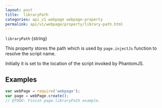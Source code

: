 ```yaml
---
layout: post
title:  libraryPath
categories: api_v1 webpage webpage-property
permalink: api/v1/webpage/property/library-path.html
---
```


`libraryPath` {string}

This property stores the path which is used by `page.injectJs` function to resolve the script name.

Initially it is set to the location of the script invoked by PhantomJS.

## Examples

```javascript
var webPage = require('webpage');
var page = webPage.create();
// @TODO: Finish page.libraryPath example.
```








